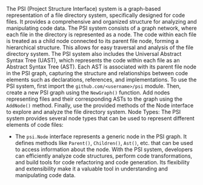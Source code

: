 The PSI (Project Structure Interface) system is a graph-based representation of a file directory system, specifically designed for code files. It provides a comprehensive and organized structure for analyzing and manipulating code data.
The PSI system consists of a graph network, where each file in the directory is represented as a node. The code within each file is treated as a child node connected to its parent file node, forming a hierarchical structure. This allows for easy traversal and analysis of the file directory system.
The PSI system also includes the Universal Abstract Syntax Tree (UAST), which represents the code within each file as an Abstract Syntax Tree (AST). Each AST is associated with its parent file node in the PSI graph, capturing the structure and relationships between code elements such as declarations, references, and implementations.
To use the PSI system, first import the `github.com/<username>/psi` module. Then, create a new PSI graph using the `NewGraph()` function. Add nodes representing files and their corresponding ASTs to the graph using the `AddNode()` method. Finally, use the provided methods of the Node interface to explore and analyze the file directory system.
Node Types: The PSI system provides several node types that can be used to represent different elements of code files:
- The `psi.Node` interface represents a generic node in the PSI graph. It defines methods like `Parent()`, `Children()`, `Ast()`, etc. that can be used to access information about the node.
With the PSI system, developers can efficiently analyze code structures, perform code transformations, and build tools for code refactoring and code generation. Its flexibility and extensibility make it a valuable tool in understanding and manipulating code data.